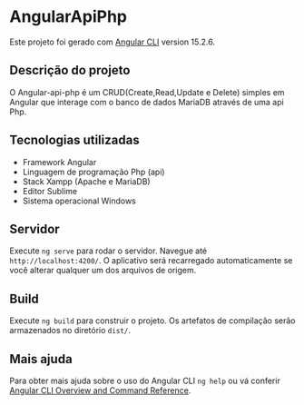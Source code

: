# AngularApiPhp

Este projeto foi gerado com [Angular CLI](https://github.com/angular/angular-cli) version 15.2.6. 

## Descrição do projeto

O Angular-api-php é um CRUD(Create,Read,Update e Delete) simples em Angular que interage com o banco de dados MariaDB através de uma api Php. 

## Tecnologias utilizadas

* Framework Angular 
* Linguagem de programação Php (api)
* Stack Xampp (Apache e MariaDB)
* Editor Sublime
* Sistema operacional Windows

## Servidor

Execute `ng serve` para rodar o servidor. Navegue até `http://localhost:4200/`. O aplicativo será recarregado automaticamente se você alterar qualquer um dos arquivos de origem.

## Build

Execute `ng build` para construir o projeto. Os artefatos de compilação serão armazenados no diretório `dist/`.

## Mais ajuda

Para obter mais ajuda sobre o uso do Angular CLI `ng help` ou vá conferir [Angular CLI Overview and Command Reference](https://angular.io/cli).



